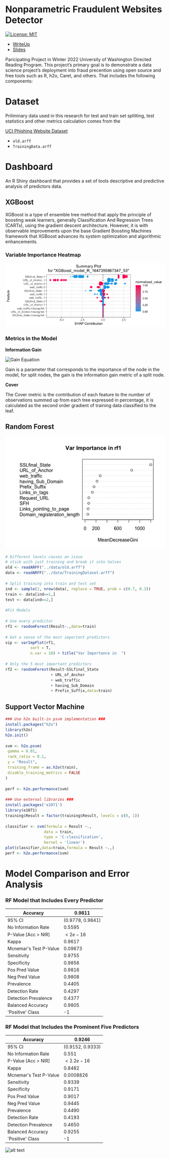 # Nonparametric Fraudulent Websites Detector
<!-- badges: start -->

[![License: MIT](https://img.shields.io/badge/License-MIT-blue.svg)](https://opensource.org/licenses/MIT)

<!-- badges: end -->

- [WriteUp]()
- [Slides]()


Paricipating Project in Winter 2022 University of Washington Directed Reading Program. This project’s primary goal is to demonstrate a data science project’s deployment into fraud precention using open source and free tools such as R, h2o, Caret, and others. That includes the following components:


# Dataset
Priliminary data used in this research for test and train set splitting, test statistics and other metrics calculation comes from the 


[UCI Phishing Website Dataset](https://archive.ics.uci.edu/ml/datasets/phishing+websites)
- ```old.arff```
- ```TrainingData.arff```
 
# Dashboard
An R Shiny dashboard that provides a set of tools descriptive and predictive analysis of predictors data. 

## XGBoost
XGBoost is a type of ensemble tree method that apply the principle of boosting weak learners, generally Classification And Regression Trees (CARTs), using the gradient descent architecture. However, it is with observable improvements upon the base Gradient Boosting Machines framework that XGBoost advances its system optimization and algorithmic enhancements.

### Variable Importance Heatmap
![alt text](https://github.com/XinyiXiang/nonparametric-fraud-web-detector/blob/146cd1b80c1ba7166b8612408cfa01c1d062c850/img/varImpHeatmap.png)


### Metrics in the Model

**Information Gain**


![Gain Equation](https://latex.codecogs.com/svg.image?\text{Gain}&space;=&space;\frac{1}{2}[\frac{G_L^2}{H_L&space;&plus;&space;\lambda}&space;&plus;&space;\frac{G_R^2}{H_R&space;&plus;&space;\lambda}&space;-&space;\frac{(G_L&space;&plus;&space;G_R)^2}{H_L&space;&plus;&space;H_R&space;&plus;&space;\lambda}]&space;-&space;\gamma)


Gain is a parameter that corresponds to the importance of the node in the model, for split nodes, the gain is the information gain metric of a split node.


**Cover**


The Cover metric is the contribution of each feature to the number of observations summed up from each tree expressed in percentage, it is calculated as the second order gradient of training data classified to the leaf.



## Random Forest
![alt text](https://github.com/XinyiXiang/nonparametric-fraud-web-detector/blob/146cd1b80c1ba7166b8612408cfa01c1d062c850/img/meanDecreaseGini.png)


```R
# Different levels causes an issue 
# stick with just training and break it into halves
old <- readARFF("../data/old.arff")
data <- readARFF("../data/TrainingDataset.arff")

# Split training into train and test set
ind <- sample(2, nrow(data), replace = TRUE, prob = c(0.7, 0.3))
train <- data[ind==1,]
test <- data[ind==2,]

#Fit Models

# Use every predictor
rf1 <- randomForest(Result~.,data=train)

# Get a sense of the most important predictors
vip <- varImpPlot(rf1,
           sort = T,
           n.var = 10) + title("Var Importance in  ")

# Only the 5 most important predictors
rf2 <- randomForest(Result~SSLfinal_State
                    + URL_of_Anchor
                    + web_traffic
                    + having_Sub_Domain
                    + Prefix_Suffix,data=train)
```

## Support Vector Machine
```R
### Use h2o built-in psvm implementation ###
install.packages("h2o")
library(h2o)
h2o.init()

svm <- h2o.psvm(
 gamma = 0.01,
 rank_ratio = 0.1,
 y = "Result",
 training_frame = as.h2o(train),
 disable_training_metrics = FALSE
)

perf <- h2o.performance(svm)

### Use external libraries ###
install.packages('e1071')
library(e1071)
training$Result = factor(training$Result, levels = c(0, 1))

classifier <- svm(formula = Result ~.,
                 data = train,
                 type = 'C-classification',
                 kernel = 'linear')
plot(classifier,data=train,formula = Result ~.,)
perf <- h2o.performance(svm)
```


# Model Comparison and Error Analysis
### RF Model that Includes Every Predictor
| Accuracy               | 0.9811           |
|------------------------|------------------|
| 95\% CI                | (0.9778, 0.9841) |
| No Information Rate    | 0.5595           |
| P-Value [Acc $>$ NIR]  | $<2e-16$         |
| Kappa                  | 0.9617           |
| Mcnemar's Test P-Value | 0.09673          |
| Sensitivity            | 0.9755           |
| Specificity            | 0.9856           |
| Pos Pred Value         | 0.9816           |
| Neg Pred Value         | 0.9808           |
| Prevalence             | 0.4405           |
| Detection Rate         | 0.4297           |
| Detection Prevalence   | 0.4377           |
| Balanced Accuracy      | 0.9805           |
| 'Positive' Class       | -1               |


### RF Model that Includes the Prominent Five Predictors
| Accuracy               | 0.9246           |
|------------------------|------------------|
| 95\% CI                | (0.9152, 0.9333) |
| No Information Rate    | 0.551            |
| P-Value [Acc $>$ NIR]  | $< 2.2e-16$      |
| Kappa                  | 0.8482           |
| Mcnemar's Test P-Value | 0.0008826        |
| Sensitivity            | 0.9339           |
| Specificity            | 0.9171           |
| Pos Pred Value         | 0.9017           |
| Neg Pred Value         | 0.9445           |
| Prevalence             | 0.4490           |
| Detection Rate         | 0.4193           |
| Detection Prevalence   | 0.4650           |
| Balanced Accuracy      | 0.9255           |
| 'Positive' Class       | -1               |

![alt text](https://github.com/XinyiXiang/nonparametric-fraud-web-detector/blob/986394a8fede91da5849f356538aa8e0001ea1a5/img/xgbTree.png)
